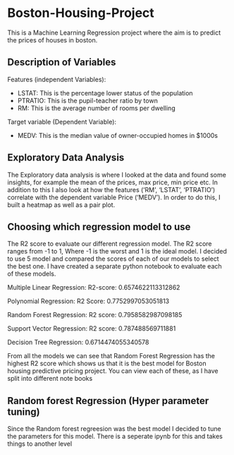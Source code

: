 # Boston-Housing-Project

This is a Machine Learning Regression project where the aim is to predict the prices of houses in boston. 

## Description of Variables 
Features (independent Variables):
- LSTAT: This is the percentage lower status of the population
- PTRATIO: This is the pupil-teacher ratio by town
- RM: This is the average number of rooms per dwelling

Target variable (Dependent Variable):
- MEDV: This is the median value of owner-occupied homes in $1000s

## Exploratory Data Analysis 
The Exploratory data analysis is where I looked at the data and found some insights, for example the mean of the prices, max price, min price etc. In addition to this I also 
look at how the features (‘RM’, ‘LSTAT’, ‘PTRATIO’) correlate with the dependent variable Price (‘MEDV’). In order to do this, I built a heatmap as well as a pair plot.

## Choosing which regression model to use 
The R2 score to evaluate our different regression model. The R2 score ranges from -1 to 1, Where -1 is the worst and 1 is the ideal model. I decided to use 5 model and
compared the scores of each of our models to select the best one. I have created a separate python notebook to evaluate each of these models.

Multiple Linear Regression:
R2-score: 0.6574622113312862

Polynomial Regression:
R2 Score: 0.7752997053051813

Random Forest Regression:
R2 score: 0.7958582987098185

Support Vector Regression:
R2 score: 0.787488569711881

Decision Tree Regression:
0.6714474055340578

From all the models we can see that Random Forest Regression has the highest R2 score which shows us that it is the best model for Boston housing predictive pricing project.
You can view each of these, as I have split into different note books 

## Random forest Regression (Hyper parameter tuning)
Since the Random forest regreesion was the best model I decided to tune the parameters for this model. There is a seperate ipynb for this and takes things to another level

